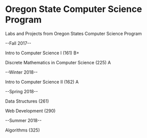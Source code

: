 # Oregon State Computer Science Program
Labs and Projects from Oregon States Computer Science Program

--Fall 2017--

Intro to Computer Science I (161)   B+

Discrete Mathematics in Computer Science (225)   A

--Winter 2018--

Intro to Computer Science II (162)   A
  
--Spring 2018--

Data Structures (261)

Web Development (290)
  
--Summer 2018--

Algorithms (325)
